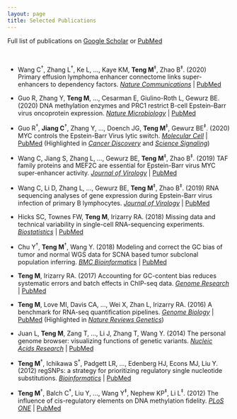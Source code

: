 ```yaml
---
layout: page
title: Selected Publications
---
```


Full list of publications on [Google Scholar](https://scholar.google.com/citations?user=T7QIObwAAAAJ)
or [PubMed](https://pubmed.ncbi.nlm.nih.gov/?term=Teng%2C+Mingxiang%5BAuthor%5D&sort=date&size=20)

<br>

- Wang C<sup>†</sup>, Zhang L<sup>†</sup>, Ke L, ..., Kaye KM, **Teng M**<sup>‡</sup>, Zhao B<sup>‡</sup>. 
(2020) Primary effusion lymphoma enhancer connectome links super-enhancers to dependency factors.
[*Nature Communications*](https://doi.org/10.1038/s41467-020-20136-w)
| [PubMed](https://pubmed.ncbi.nlm.nih.gov/33298918/)

- Guo R, Zhang Y, **Teng M**, ..., Cesarman E, Giulino-Roth L, Gewurz BE. 
(2020) DNA methylation enzymes and PRC1 restrict B-cell Epstein–Barr virus oncoprotein expression.
[*Nature Microbiology*](https://doi.org/10.1038/s41564-020-0724-y)
| [PubMed](https://pubmed.ncbi.nlm.nih.gov/32424339)

- Guo R<sup>†</sup>, **Jiang C**<sup>†</sup>, Zhang Y, ...,  Doench JG, 
**Teng M**<sup>‡</sup>, Gewurz BE<sup>‡</sup>.
(2020) MYC controls the Epstein-Barr Virus lytic switch. 
[*Molecular Cell*](https://doi.org/10.1016/j.molcel.2020.03.025)
| [PubMed](https://pubmed.ncbi.nlm.nih.gov/32315601)
(Highlighted in [*Cancer Discovery*](https://doi.org/10.1158/2159-8290.CD-RW2020-064) and 
[*Science Signaling*](https://doi.org/10.1126/scisignal.abd0677))

- Wang C, Jiang S, Zhang L, ..., Gewurz BE, **Teng M**<sup>‡</sup>, Zhao B<sup>‡</sup>.
(2019) TAF family proteins and MEF2C are essential for Epstein-Barr virus MYC super-enhancer activity. 
[*Journal of Virology*](https://doi.org/10.1128/JVI.00513-19)
| [PubMed](https://www.ncbi.nlm.nih.gov/pubmed/31167905)

- Wang C, Li D, Zhang L, ..., Gewurz BE, **Teng M**<sup>‡</sup>, Zhao B<sup>‡</sup>.
(2019) RNA sequencing analyses of gene expression during Epstein-Barr virus infection of primary B lymphocytes.
[*Journal of Virology*](https://doi.org/10.1128/JVI.00226-19)
| [PubMed](https://www.ncbi.nlm.nih.gov/pubmed/31019051)

- Hicks SC, Townes FW, **Teng M**, Irizarry RA.
(2018) Missing data and technical variability in single-cell RNA-sequencing experiments.
[*Biostatistics*](https://doi.org/10.1093/biostatistics/kxx053)
| [PubMed](https://www.ncbi.nlm.nih.gov/pubmed/29121214)

- Chu Y<sup>†</sup>, **Teng M**<sup>†</sup>, Wang Y. 
(2018) Modeling and correct the GC bias of tumor and normal WGS data for SCNA 
based tumor subclonal population inferring.
[*BMC Bioinformatics*](https://doi.org/10.1186/s12859-018-2099-0) 
| [PubMed](https://www.ncbi.nlm.nih.gov/pubmed/29671389)

- **Teng M**, Irizarry RA. 
(2017) Accounting for GC-content bias reduces systematic errors and batch effects in ChIP-seq data.
[*Genome Research*](https://doi.org/10.1101/gr.220673.117)
| [PubMed](https://www.ncbi.nlm.nih.gov/pubmed/29025895)

- **Teng M**, Love MI, Davis CA, ..., Wei X, Zhan L, Irizarry RA.
(2016) A benchmark for RNA-seq quantification pipelines.
[*Genome Biology*](https://doi.org/10.1186/s13059-016-0940-1)
| [PubMed](https://www.ncbi.nlm.nih.gov/pubmed/27107712)
(Highlighted in [*Nature Reviews Genetics*](https://www.nature.com/articles/nrg.2016.62))

- Juan L, **Teng M**, Zang T, ..., Li J, Zhang T, Wang Y.
(2014) The personal genome browser: visualizing functions of genetic variants.
[*Nucleic Acids Research*](https://doi.org/10.1093/nar/gku361)
| [PubMed](https://www.ncbi.nlm.nih.gov/pubmed/24799434)

- **Teng M**<sup>†</sup>, Ichikawa S<sup>†</sup>, Padgett LR, ..., Edenberg HJ, Econs MJ, Liu Y.
(2012) regSNPs: a strategy for prioritizing regulatory single nucleotide substitutions.
[*Bioinformatics*](https://doi.org/10.1093/bioinformatics/bts275)
| [PubMed](https://www.ncbi.nlm.nih.gov/pubmed/22611130)

- **Teng M**<sup>†</sup>, Balch C<sup>†</sup>, Liu Y, ..., Wang Y<sup>‡</sup>, 
Nephew KP<sup>‡</sup>, Li L<sup>‡</sup>.
(2012) The influence of cis-regulatory elements on DNA methylation fidelity.
[*PLoS ONE*](https://doi.org/10.1371/journal.pone.0032928)
| [PubMed](https://www.ncbi.nlm.nih.gov/pubmed/22412954)